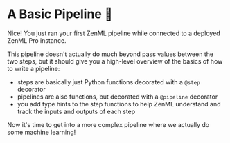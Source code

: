# A Basic Pipeline 🌱

Nice! You just ran your first ZenML pipeline while connected to a deployed ZenML
Pro instance.

This pipeline doesn't actually do much beyond pass values between the two steps,
but it should give you a high-level overview of the basics of how to write a
pipeline:

- steps are basically just Python functions decorated with a `@step` decorator
- pipelines are also functions, but decorated with a `@pipeline` decorator
- you add type hints to the step functions to help ZenML understand and track the inputs and
  outputs of each step

Now it's time to get into a more complex pipeline where we actually do some
machine learning!
